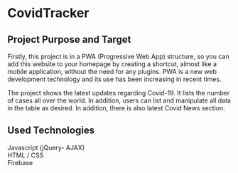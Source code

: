 

# CovidTracker


## Project Purpose and Target

Firstly, this project is in a PWA (Progressive Web App) structure, so you can add this website to your homepage by creating a shortcut, almost like a mobile application, without the need for any plugins. PWA is a new web development technology and its use has been increasing in recent times. 

The project shows the latest updates regarding Covid-19. It lists the number of cases all over the world. In addition, users can list and manipulate all data in the table as desired. In addition, there is also latest Covid News section.

## Used Technologies

Javascript (jQuery- AJAX)\
HTML / CSS\
Firebase


